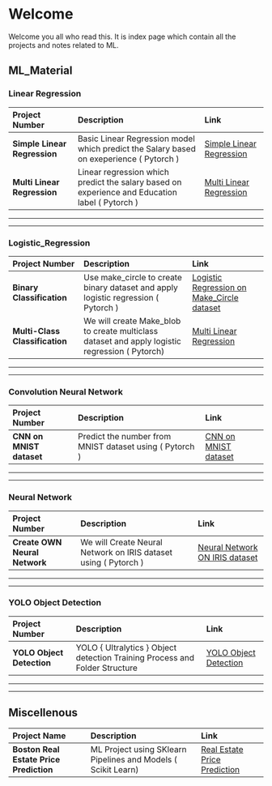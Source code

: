 # Welcome  
Welcome you all who read this.
It is index page which contain all the projects and notes related to ML. 

## ML_Material
### Linear Regression
| Project Number | Description | Link |
|:---------------|:-----------|:-----|
 | **Simple Linear Regression** | Basic Linear Regression model which predict the Salary based on exeperience ( Pytorch ) | [Simple Linear Regression](https://github.com/abyshergill/ML_Material/tree/main/Linear%20Regression/PYTORCH%20Simple_Linear_Regression)
  | **Multi Linear Regression** | Linear regression which predict the salary based on experience and Education label ( Pytorch )  | [Multi Linear Regression](https://github.com/abyshergill/ML_Material/tree/main/Linear%20Regression/PYTROCH%20Multi_Linear_Regression)

---
---
### Logistic_Regression
| Project Number | Description | Link |
|:---------------|:-----------|:-----|
| **Binary Classification** | Use make_circle to create binary dataset and apply logistic regression  ( Pytorch ) | [Logistic Regression on Make_Circle dataset](https://github.com/abyshergill/ML_Material/tree/main/Logistic_Regression/PYTORCH%20Binary%20Classification%20Dataset%20make_circle)
| **Multi-Class Classification** |We will create Make_blob to create multiclass dataset and apply logistic regression ( Pytorch)  | [Multi Linear Regression](https://github.com/abyshergill/ML_Material/tree/main/Logistic_Regression/PYTORCH%20Multi-Class%20Classification%20DataSet%20Make_blob)

---
---
### Convolution Neural Network
| Project Number | Description | Link |
|:---------------|:-----------|:-----|
| **CNN on MNIST dataset** | Predict the number from MNIST dataset using ( Pytorch ) | [CNN on MNIST dataset ](https://github.com/abyshergill/ML_Material/tree/main/Convolution%20Neural%20Network/PYTORCH%20CNN%20Dataset%20MNIST)

---
---
### Neural Network
| Project Number | Description | Link |
|:---------------|:-----------|:-----|
| **Create OWN Neural Network** | We will Create Neural Network on IRIS dataset using ( Pytorch ) | [Neural Network ON IRIS dataset](https://github.com/abyshergill/ML_Material/tree/main/Neural%20Network/PYTORCH%20NN%20on%20IRIS%20Dataset)
---

---
### YOLO Object Detection
| Project Number | Description | Link |
|:---------------|:-----------|:-----|
| **YOLO Object Detection** | YOLO { Ultralytics } Object detection Training Process and Folder Structure | [YOLO Object Detection](https://github.com/abyshergill/ML_Material/YOLO_Object_Detection)
---
---
## Miscellenous 
| Project Name| Description | Link |
|:---------------|:-----------|:-----|
| **Boston Real Estate Price Prediction** | ML Project using SKlearn Pipelines and Models ( Scikit Learn)  | [Real Estate Price Prediction](https://github.com/abyshergill/ML_Material/tree/main/ML%20Pipelines%20On%20Boston%20Real%20Estate%20Dataset)
